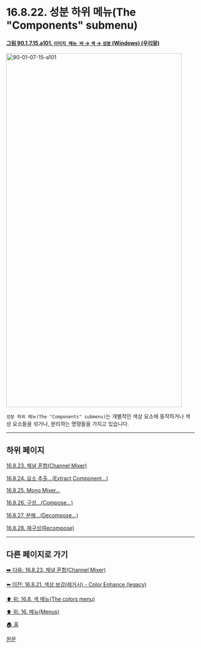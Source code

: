 # 16.8.22. 성분 하위 메뉴(The "Components" submenu)

<a id="90-01-07-15-a101"></a>

#### [그림 90.1.7.15.a101. `이미지 메뉴 바` → `색` → `성분` (Windows) (우리말)](./90-01-07-15-00-components.md#90-01-07-15-a101)
<img width="469" height="947" alt="90-01-07-15-a101" src="https://github.com/user-attachments/assets/e2bd3377-afd3-4cbc-b5e5-b4922986dc9a" />

`성분 하위 메뉴(The "Components" submenu)`는 개별적인 색상 요소에 동작하거나 색상 요소들을 섞거나, 분리하는 명령들을 가지고 있습니다.

***

## 하위 페이지

[16.8.23. 채널 혼합(Channel Mixer)](./16-08-23-00-channel-mixer.md)

[16.8.24. 요소 추출…(Extract Component…)](./16-08-24-00-extract-component.md)

[16.8.25. Mono Mixer…](./16-08-25-00-mono-mixer.md)

[16.8.26. 구성…(Compose…)](./16-08-26-compose.md)

[16.8.27. 분해…(Decompose…)](./16-08-27-decompose.md)

[16.8.28. 재구성(Recompose)](./16-08-28-recompose.md)

***

## 다른 페이지로 가기

[➡️ 다음: 16.8.23. 채널 혼합(Channel Mixer)](./16-08-23-00-channel-mixer.md)

[⬅️ 이전: 16.8.21. 색상 보강(레거시) - Color Enhance (legacy)](./16-08-21-color-enhance-legacy.md)

[⬆️ 위: 16.8. 색 메뉴(The colors menu)](./16-08-00-the-colors-menu.md)

[⬆️ 위: 16. 메뉴(Menus)](./16-00-menus.md)

[🏠 홈](./00-home.md)

[원문](https://docs.gimp.org/2.10/ko/gimp-colors-components-menu.html)